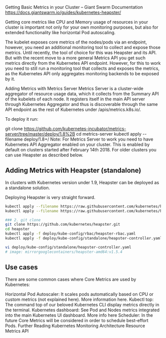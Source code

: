Getting Basic Metrics in your Cluster – Giant Swarm Documentation https://docs.giantswarm.io/guides/kubernetes-heapster/

Getting core metrics like CPU and Memory usage of resources in your cluster is important not only for your own monitoring purposes, but also for extended functionality like horizontal Pod autoscaling.

The kubelet exposes core metrics of the nodes/pods via an endpoint, however, you need an additional monitoring tool to collect and expose those metrics. Until recently, the tool of choice for this was Heapster and its API. But with the recent move to a more general Metrics API you get such metrics directly from the Kubernetes API endpoint. However, for this to work you need to still run a monitoring tool that collects and exposes the metrics, as the Kubernetes API only aggregates monitoring backends to be exposed by it.

Adding Metrics with Metrics Server
Metrics Server is a cluster-wide aggregator of resource usage data, which it collects from the Summary API of the kubelets of each node. It registers itself in the main API server through Kubernetes Aggregator and thus is discoverable through the same API endpoint as the rest of Kubernetes under /apis/metrics.k8s.io/.

To deploy it run:

git clone https://github.com/kubernetes-incubator/metrics-server/tree/master/deploy/1.8%2B
cd metrics-server
kubectl apply --filename deploy/1.8+/
Note: For Metrics Server to work you need to have Kubernetes API Aggregator enabled on your cluster. This is enabled by default on clusters started after February 14th 2018. For older clusters you can use Heapster as described below.

## Adding Metrics with Heapster (standalone)
In clusters with Kubernetes version under 1.9, Heapster can be deployed as a standalone solution.

Deploying Heapster is very straight forward.

```sh
kubectl apply --filename https://raw.githubusercontent.com/kubernetes/heapster/master/deploy/kube-config/rbac/heapster-rbac.yaml
kubectl apply --filename https://raw.githubusercontent.com/kubernetes/heapster/master/deploy/kube-config/standalone/heapster-controller.yaml

### 2. git clone 
git clone https://github.com/kubernetes/heapster.git
cd heapster
kubectl apply -f deploy/kube-config/rbac/heapster-rbac.yaml
kubectl apply -f deploy/kube-config/standalone/heapster-controller.yaml

vi deploy/kube-config/standalone/heapster-controller.yaml
# image: mirrorgooglecontainers/heapster-amd64:v1.5.4

```

## Use cases
There are some common cases where Core Metrics are used by Kubernetes:

Horizontal Pod Autoscaler: It scales pods automatically based on CPU or custom metrics (not explained here). More information here.
Kubectl top: The command top of our beloved Kubernetes CLI display metrics directly in the terminal.
Kubernetes dashboard: See Pod and Nodes metrics integrated into the main Kubernetes UI dashboard. More info here
Scheduler: In the future Core Metrics will be considered in order to schedule best-effort Pods.
Further Reading
Kubernetes Monitoring Architecture
Resource Metrics API